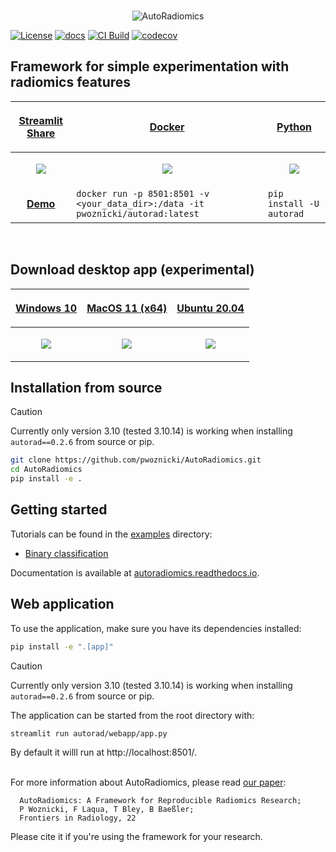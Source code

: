 <p align="center">
<br>
  <img src="docs/images/logo.png" alt="AutoRadiomics">
</p>

[![License](https://img.shields.io/badge/license-Apache%202.0-green.svg)](https://opensource.org/licenses/Apache-2.0)
[![docs](https://readthedocs.org/projects/autoradiomics/badge/?version=latest)](https://autoradiomics.readthedocs.io)
[![CI Build](https://github.com/pwoznicki/AutoRadiomics/actions/workflows/testing.yml/badge.svg)](https://github.com/pwoznicki/AutoRadiomics/commits/main)
[![codecov](https://codecov.io/gh/pwoznicki/AutoRadiomics/branch/main/graph/badge.svg)](https://codecov.io/gh/pwoznicki/AutoRadiomics)

## Framework for simple experimentation with radiomics features

| <p align="center"><a href="https://pwoznicki-autoradiomics-autoradwebappapp-streamlit-demo-w7ej7a.streamlit.app"> Streamlit Share | <p align="center"><a href="https://hub.docker.com/repository/docker/pwoznicki/autorad"> Docker                | <p align="center"><a href="https://pypi.org/project/autorad/"> Python                                          |
| --------------------------------------------------------------------------------------------------------------------------------- | ------------------------------------------------------------------------------------------------------------- | -------------------------------------------------------------------------------------------------------------- |
| <p align="center"><img src="https://github.com/pwoznicki/AutoRadiomics/raw/main/docs/images/streamlit.png" /></p>                 | <p align="center"><img src="https://github.com/pwoznicki/AutoRadiomics/raw/main/docs/images/docker.png"/></p> | <p align="center"><img src="https://github.com/pwoznicki/AutoRadiomics/raw/main/docs/images/python.png" /></p> |
| <p align="center"><a href="https://pwoznicki-autoradiomics-autoradwebappapp-streamlit-demo-w7ej7a.streamlit.app"> **Demo**        | `docker run -p 8501:8501 -v <your_data_dir>:/data -it pwoznicki/autorad:latest`                               | `pip install -U autorad`                                                                                       |

&nbsp;

## Download desktop app (experimental)

| <p align="center"><a href="https://drive.google.com/uc?export=download&id=1fZyBeMvFUZXn7ND_FgeQRV3W68Dn6zZb"> Windows 10 | <p align="center"><a href="https://drive.google.com/uc?export=download&id=1N3JLv2h00Pp8XfwWXbBWvr7OnQ2h9pNu"> MacOS 11 (x64) | <p align="center"><a href="https://drive.google.com/uc?export=download&id=1SDG7J5ucwd4Nkq-5fAeArLKvHTcD045M"> Ubuntu 20.04 |
| ------------------------------------------------------------------------------------------------------------------------ | ---------------------------------------------------------------------------------------------------------------------------- | -------------------------------------------------------------------------------------------------------------------------- |
| <p align="center"><img src="https://github.com/pwoznicki/AutoRadiomics/raw/main/docs/images/windows.png" /></p>          | <p align="center"><img src="https://github.com/pwoznicki/AutoRadiomics/raw/main/docs/images/macos.png"/></p>                 | <p align="center"><img src="https://github.com/pwoznicki/AutoRadiomics/raw/main/docs/images/ubuntu.png" /></p>             |

## Installation from source

> [!CAUTION]
> Currently only version 3.10 (tested 3.10.14) is working when installing `autorad==0.2.6` from source or pip.


```bash
git clone https://github.com/pwoznicki/AutoRadiomics.git
cd AutoRadiomics
pip install -e .
```

## Getting started

Tutorials can be found in the [examples](./examples/) directory:

- [Binary classification](./examples/example_WORC.ipynb)

Documentation is available at [autoradiomics.readthedocs.io](https://autoradiomics.readthedocs.io/en/latest/).

## Web application

To use the application, make sure you have its dependencies installed:

```bash
pip install -e ".[app]"
```
> [!CAUTION]
> Currently only version 3.10 (tested 3.10.14) is working when installing `autorad==0.2.6` from source or pip.



The application can be started from the root directory with:

```bash
streamlit run autorad/webapp/app.py
```

By default it willl run at http://localhost:8501/.
<br/><br/>

For more information about AutoRadiomics, please read [our paper](https://www.frontiersin.org/articles/10.3389/fradi.2022.919133/full):

```
  AutoRadiomics: A Framework for Reproducible Radiomics Research;
  P Woznicki, F Laqua, T Bley, B Baeßler;
  Frontiers in Radiology, 22
```

Please cite it if you're using the framework for your research.

